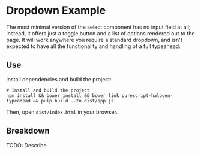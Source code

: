 # Dropdown Example

The most minimal version of the select component has no input field at all; instead, it offers just a toggle button and a list of options rendered out to the page. It will work anywhere you require a standard dropdown, and isn't expected to have all the functionality and handling of a full typeahead.


## Use

Install dependencies and build the project:

```shell
# Install and build the project
npm install && bower install && bower link purescript-halogen-typeadead && pulp build --to dist/app.js
```

Then, open `dist/index.html` in your browser.


## Breakdown

TODO: Describe.
